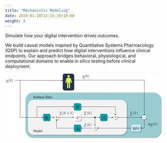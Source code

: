 ```yaml
---
title: "Mechanistic Modeling"
date: 2019-01-28T15:15:26+10:00
weight: 4
---
```


Simulate how your digital intervention drives outcomes.

We build causal models inspired by Quantitative Systems Pharmacology (QSP) to explain and predict how digital interventions influence clinical endpoints. Our approach bridges behavioral, physiological, and computational domains to enable in silico testing before clinical deployment.

![](/images/illustrations/kalman-scheme.svg)
